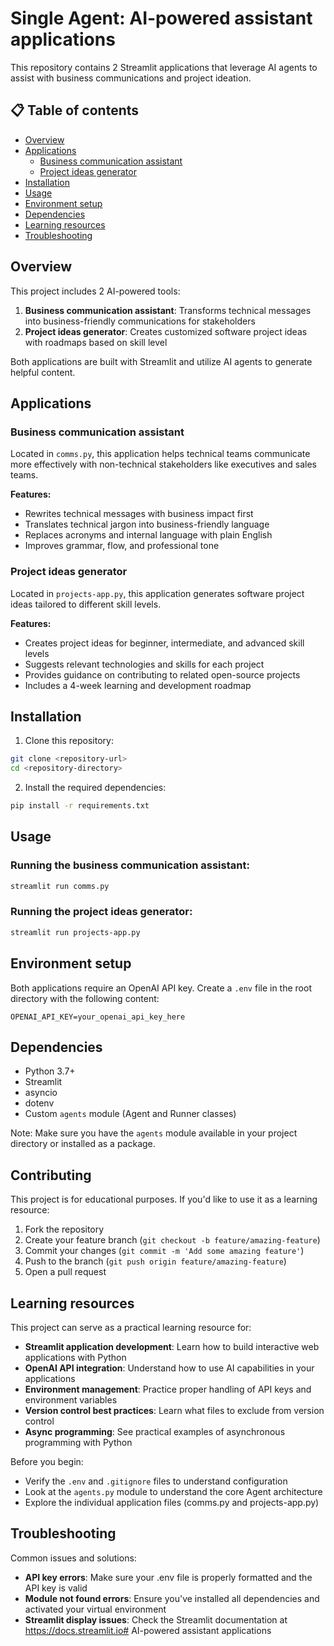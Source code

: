 # Single Agent: AI-powered assistant applications

This repository contains 2 Streamlit applications that leverage AI agents to assist with business communications and project ideation. 
## 📋 Table of contents
- [Overview](#overview)
- [Applications](#applications)
  - [Business communication assistant](#business-communication-assistant)
  - [Project ideas generator](#project-ideas-generator)
- [Installation](#installation)
- [Usage](#usage)
- [Environment setup](#environment-setup)
- [Dependencies](#dependencies)
- [Learning resources](#learning-resources)
- [Troubleshooting](#troubleshooting)

## Overview

This project includes 2 AI-powered tools:

1. **Business communication assistant**: Transforms technical messages into business-friendly communications for stakeholders
2. **Project ideas generator**: Creates customized software project ideas with roadmaps based on skill level

Both applications are built with Streamlit and utilize AI agents to generate helpful content.

## Applications

### Business communication assistant

Located in `comms.py`, this application helps technical teams communicate more effectively with non-technical stakeholders like executives and sales teams.

**Features:**
- Rewrites technical messages with business impact first
- Translates technical jargon into business-friendly language
- Replaces acronyms and internal language with plain English
- Improves grammar, flow, and professional tone

### Project ideas generator

Located in `projects-app.py`, this application generates software project ideas tailored to different skill levels.

**Features:**
- Creates project ideas for beginner, intermediate, and advanced skill levels
- Suggests relevant technologies and skills for each project
- Provides guidance on contributing to related open-source projects
- Includes a 4-week learning and development roadmap

## Installation

1. Clone this repository:
```bash
git clone <repository-url>
cd <repository-directory>
```

2. Install the required dependencies:
```bash
pip install -r requirements.txt
```

## Usage

### Running the business communication assistant:
```bash
streamlit run comms.py
```

### Running the project ideas generator:
```bash
streamlit run projects-app.py
```

## Environment setup

Both applications require an OpenAI API key. Create a `.env` file in the root directory with the following content:

```
OPENAI_API_KEY=your_openai_api_key_here
```

## Dependencies

- Python 3.7+
- Streamlit
- asyncio
- dotenv
- Custom `agents` module (Agent and Runner classes)

Note: Make sure you have the `agents` module available in your project directory or installed as a package.

## Contributing

This project is for educational purposes. If you'd like to use it as a learning resource:

1. Fork the repository
2. Create your feature branch (`git checkout -b feature/amazing-feature`)
3. Commit your changes (`git commit -m 'Add some amazing feature'`)
4. Push to the branch (`git push origin feature/amazing-feature`)
5. Open a pull request

## Learning resources
This project can serve as a practical learning resource for:

- **Streamlit application development**: Learn how to build interactive web applications with Python
- **OpenAI API integration**: Understand how to use AI capabilities in your applications
- **Environment management**: Practice proper handling of API keys and environment variables
- **Version control best practices**: Learn what files to exclude from version control
- **Async programming**: See practical examples of asynchronous programming with Python

Before you begin:

- Verify the `.env` and `.gitignore` files to understand configuration
- Look at the `agents.py` module to understand the core Agent architecture
- Explore the individual application files (comms.py and projects-app.py)

## Troubleshooting

Common issues and solutions:

- **API key errors**: Make sure your .env file is properly formatted and the API key is valid
- **Module not found errors**: Ensure you've installed all dependencies and activated your virtual environment
- **Streamlit display issues**: Check the Streamlit documentation at https://docs.streamlit.io# AI-powered assistant applications
